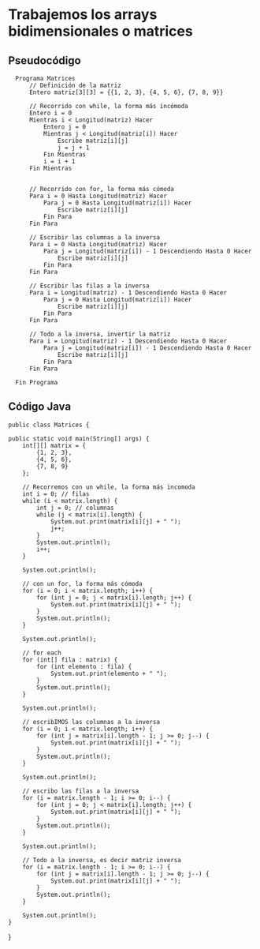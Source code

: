 # Trabajemos los arrays bidimensionales o matrices
## Pseudocódigo

      Programa Matrices
          // Definición de la matriz
          Entero matriz[3][3] = {{1, 2, 3}, {4, 5, 6}, {7, 8, 9}}
      
          // Recorrido con while, la forma más incómoda
          Entero i = 0
          Mientras i < Longitud(matriz) Hacer
              Entero j = 0
              Mientras j < Longitud(matriz[i]) Hacer
                  Escribe matriz[i][j]
                  j = j + 1
              Fin Mientras
              i = i + 1
          Fin Mientras
    
      
          // Recorrido con for, la forma más cómoda
          Para i = 0 Hasta Longitud(matriz) Hacer
              Para j = 0 Hasta Longitud(matriz[i]) Hacer
                  Escribe matriz[i][j]
              Fin Para
          Fin Para
      
          // Escribir las columnas a la inversa
          Para i = 0 Hasta Longitud(matriz) Hacer
              Para j = Longitud(matriz[i]) - 1 Descendiendo Hasta 0 Hacer
                  Escribe matriz[i][j]
              Fin Para
          Fin Para
      
          // Escribir las filas a la inversa
          Para i = Longitud(matriz) - 1 Descendiendo Hasta 0 Hacer
              Para j = 0 Hasta Longitud(matriz[i]) Hacer
                  Escribe matriz[i][j]
              Fin Para
          Fin Para
      
          // Todo a la inversa, invertir la matriz
          Para i = Longitud(matriz) - 1 Descendiendo Hasta 0 Hacer
              Para j = Longitud(matriz[i]) - 1 Descendiendo Hasta 0 Hacer
                  Escribe matriz[i][j]
              Fin Para
          Fin Para
    
      Fin Programa

## Código Java

    public class Matrices {

    public static void main(String[] args) {
        int[][] matrix = {
            {1, 2, 3},
            {4, 5, 6},
            {7, 8, 9}
        };

        // Recorremos con un while, la forma más incomoda
        int i = 0; // filas
        while (i < matrix.length) {
            int j = 0; // columnas
            while (j < matrix[i].length) {
                System.out.print(matrix[i][j] + " ");
                j++;
            }
            System.out.println();
            i++;
        }

        System.out.println();

        // con un for, la forma más cómoda
        for (i = 0; i < matrix.length; i++) {
            for (int j = 0; j < matrix[i].length; j++) {
                System.out.print(matrix[i][j] + " ");
            }
            System.out.println();
        }

        System.out.println();

        // for each
        for (int[] fila : matrix) {
            for (int elemento : fila) {
                System.out.print(elemento + " ");
            }
            System.out.println();
        }

        System.out.println();

        // escribIMOS las columnas a la inversa
        for (i = 0; i < matrix.length; i++) {
            for (int j = matrix[i].length - 1; j >= 0; j--) {
                System.out.print(matrix[i][j] + " ");
            }
            System.out.println();
        }

        System.out.println();

        // escribo las filas a la inversa
        for (i = matrix.length - 1; i >= 0; i--) {
            for (int j = 0; j < matrix[i].length; j++) {
                System.out.print(matrix[i][j] + " ");
            }
            System.out.println();
        }

        System.out.println();

        // Todo a la inversa, es decir matriz inversa
        for (i = matrix.length - 1; i >= 0; i--) {
            for (int j = matrix[i].length - 1; j >= 0; j--) {
                System.out.print(matrix[i][j] + " ");
            }
            System.out.println();
        }

        System.out.println();
    }
}
